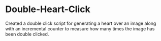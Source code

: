 # Double-Heart-Click
Created a double click script for generating a heart over an image along with an incremental counter to measure how many times the image has been double clicked.
